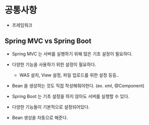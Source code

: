 # 공통사항

- 프레임워크

## Spring MVC vs Spring Boot

- Spring MVC 는 서버를 실행하기 위해 많은 기초 설정이 필요하다.
- 다양한 기능을 사용하기 위한 설정이 필요하다.
    - WAS 설치, View 설정, 파일 업로드를 위한 설정 등등..
- Bean 을 생성하는 것도 직접 작성해줘야한다. (ex. xml, @Component)

- Spring Boot 는 기초 설정을 하지 않아도 서버를 실행할 수 있다.
- 다양한 기능들이 기본적으로 설정되어있다.
- Bean 생성을 자동으로 해준다.